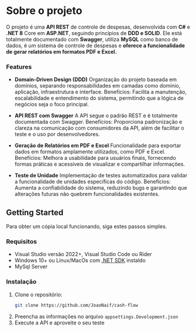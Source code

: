 # Sobre o projeto

O projeto é uma **API REST** de controle de despesas, desenvolvida com **C#** e **.NET 8** Core em **ASP.NET**, seguindo princípios de **DDD e SOLID**. Ele está totalmente documentado com **Swagger**, utiliza **MySQL** como banco de dados, é um sistema de controle de despesas e **oferece a funcionalidade de gerar relatórios em formatos PDF e Excel.**

### Features

- **Domain-Driven Design (DDD)**
Organização do projeto baseada em domínios, separando responsabilidades em camadas como domínio, aplicação, infraestrutura e interface.
Benefícios: Facilita a manutenção, escalabilidade e entendimento do sistema, permitindo que a lógica de negócios seja o foco principal.

- **API REST com Swagger**
A API segue o padrão REST e é totalmente documentada com Swagger.
Benefícios: Proporciona padronização e clareza na comunicação com consumidores da API, além de facilitar o teste e o uso por desenvolvedores.

- **Geração de Relatórios em PDF e Excel**
Funcionalidade para exportar dados em formatos amplamente utilizados, como PDF e Excel.
Benefícios: Melhora a usabilidade para usuários finais, fornecendo formas práticas e acessíveis de visualizar e compartilhar informações.

- **Teste de Unidade**
Implementação de testes automatizados para validar a funcionalidade de unidades específicas do código.
Benefícios: Aumenta a confiabilidade do sistema, reduzindo bugs e garantindo que alterações futuras não quebrem funcionalidades existentes.

## Getting Started

Para obter um cópia local funcionando, siga estes passos simples.

### Requisitos

* Visual Studio versão 2022+, Visual Studio Code ou Rider
* Windows 10+ ou Linux/MacOs com [.NET SDK](https://dotnet.microsoft.com/en-us/download/dotnet/8.0) instaldo
* MySql Server

### Instalação

1. Clone o repositório:
    ```sh
    git clone https://github.com/JoaoNaif/cash-flow
    ```
2. Preencha as informações no arquivo `appsettings.Development.json`
3. Execute a API e aproveite o seu teste






